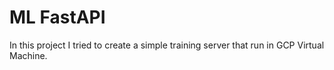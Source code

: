 # ML FastAPI

In this project I tried to create a simple training server that run in GCP Virtual Machine.
